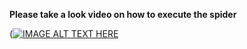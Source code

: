 **Please take a look video on how to execute the spider**

([![IMAGE ALT TEXT HERE](https://github.com/vishnu-sagar/vishnu/blob/master/scraping%20e-commerce%20sites/screens/Capture.PNG)](https://www.youtube.com/watch?v=vVowP9XKTo8)
